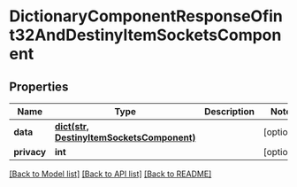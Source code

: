 # DictionaryComponentResponseOfint32AndDestinyItemSocketsComponent

## Properties
Name | Type | Description | Notes
------------ | ------------- | ------------- | -------------
**data** | [**dict(str, DestinyItemSocketsComponent)**](DestinyItemSocketsComponent.md) |  | [optional] 
**privacy** | **int** |  | [optional] 

[[Back to Model list]](../README.md#documentation-for-models) [[Back to API list]](../README.md#documentation-for-api-endpoints) [[Back to README]](../README.md)


